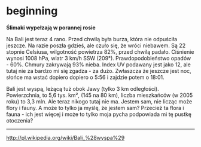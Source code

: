 beginning
=========

**Ślimaki wypełzają w porannej rosie**

Na Bali jest teraz 4 rano. Przed chwilą była burza, która nie odpuściła jeszcze. Na razie poszła gdzieś, ale czuło się, że wróci niebawem.
Są 22 stopnie Celsiusa, wilgotność powietrza 82%, przed chwilą padało. Ciśnienie wynosi 1008 hPa, wiatr 3 km/h SSW
(209°). Prawdopodobieństwo opadów -  60%. Chmury zakrywają 93% nieba. Index UV podawany jest jako 12, ale tutaj nie za bardzo mi się zgadza - za dużo. Zwłaszcza że jeszcze jest noc, słońce ma wstać dopiero dopiero o 5:56 i zajdzie potem o 18:01.

Bali jest wyspą, leżącą tuż obok Jawy (tylko 3 km odległości). Powierzchnia, to 5,6 tys. km², (145 na 80 km), liczba mieszkańców (w 2005 roku) to 3,3 mln. Ale teraz nikogo tutaj nie ma. Jestem sam, nie licząc może flory i fauny. A może to tylko ja myślę, że jestem sam? Przecież ta flora i fauna - ich jest więcej i może to tylko moja pycha podpowiada mi tę pustkę otoczenia?

---
http://pl.wikipedia.org/wiki/Bali_%28wyspa%29
